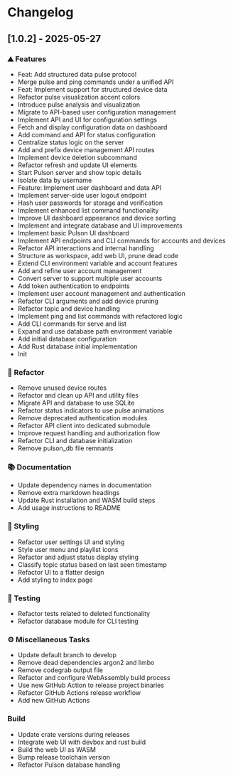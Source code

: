 # Changelog

## [1.0.2] - 2025-05-27

### <!-- 0 -->⛰️  Features

- Feat: Add structured data pulse protocol
- Merge pulse and ping commands under a unified API
- Feat: Implement support for structured device data
- Refactor pulse visualization accent colors
- Introduce pulse analysis and visualization
- Migrate to API-based user configuration management
- Implement API and UI for configuration settings
- Fetch and display configuration data on dashboard
- Add command and API for status configuration
- Centralize status logic on the server
- Add and prefix device management API routes
- Implement device deletion subcommand
- Refactor refresh and update UI elements
- Start Pulson server and show topic details
- Isolate data by username
- Feature: Implement user dashboard and data API
- Implement server-side user logout endpoint
- Hash user passwords for storage and verification
- Implement enhanced list command functionality
- Improve UI dashboard appearance and device sorting
- Implement and integrate database and UI improvements
- Implement basic Pulson UI dashboard
- Implement API endpoints and CLI commands for accounts and devices
- Refactor API interactions and internal handling
- Structure as workspace, add web UI, prune dead code
- Extend CLI environment variable and account features
- Add and refine user account management
- Convert server to support multiple user accounts
- Add token authentication to endpoints
- Implement user account management and authentication
- Refactor CLI arguments and add device pruning
- Refactor topic and device handling
- Implement ping and list commands with refactored logic
- Add CLI commands for serve and list
- Expand and use database path environment variable
- Add initial database configuration
- Add Rust database initial implementation
- Init

### <!-- 2 -->🚜 Refactor

- Remove unused device routes
- Refactor and clean up API and utility files
- Migrate API and database to use SQLite
- Refactor status indicators to use pulse animations
- Remove deprecated authentication modules
- Refactor API client into dedicated submodule
- Improve request handling and authorization flow
- Refactor CLI and database initialization
- Remove pulson_db file remnants

### <!-- 3 -->📚 Documentation

- Update dependency names in documentation
- Remove extra markdown headings
- Update Rust installation and WASM build steps
- Add usage instructions to README

### <!-- 5 -->🎨 Styling

- Refactor user settings UI and styling
- Style user menu and playlist icons
- Refactor and adjust status display styling
- Classify topic status based on last seen timestamp
- Refactor UI to a flatter design
- Add styling to index page

### <!-- 6 -->🧪 Testing

- Refactor tests related to deleted functionality
- Refactor database module for CLI testing

### <!-- 7 -->⚙️ Miscellaneous Tasks

- Update default branch to develop
- Remove dead dependencies argon2 and limbo
- Remove codegrab output file
- Refactor and configure WebAssembly build process
- Use new GitHub Action to release project binaries
- Refactor GitHub Actions release workflow
- Add new GitHub Actions

### Build

- Update crate versions during releases
- Integrate web UI with devbox and rust build
- Build the web UI as WASM
- Bump release toolchain version
- Refactor Pulson database handling

<!-- WARP -->
